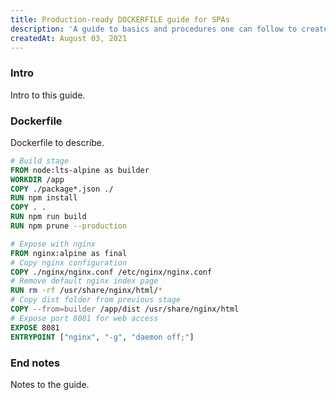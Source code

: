 ```yaml
---
title: Production-ready DOCKERFILE guide for SPAs
description: 'A guide to basics and procedures one can follow to create and deploy a Docker container carrying an SPA (Single Page Application) built with almost any libraries.'
createdAt: August 03, 2021
---
```


### Intro

Intro to this guide.

### Dockerfile

Dockerfile to describe.

```dockerfile
# Build stage
FROM node:lts-alpine as builder
WORKDIR /app
COPY ./package*.json ./
RUN npm install
COPY . .
RUN npm run build
RUN npm prune --production

# Expose with nginx
FROM nginx:alpine as final
# Copy nginx configuration
COPY ./nginx/nginx.conf /etc/nginx/nginx.conf
# Remove default nginx index page
RUN rm -rf /usr/share/nginx/html/*
# Copy dist folder from previous stage
COPY --from=builder /app/dist /usr/share/nginx/html
# Expose port 8081 for web access
EXPOSE 8081
ENTRYPOINT ["nginx", "-g", "daemon off;"]

```

### End notes

Notes to the guide.